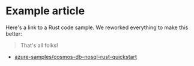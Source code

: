 # Example article

Here's a link to a Rust code sample. We reworked everything to make this better:

> That's all folks!

- [azure-samples/cosmos-db-nosql-rust-quickstart](https://github.com/azure-samples/cosmos-db-nosql-rust-quickstart)
